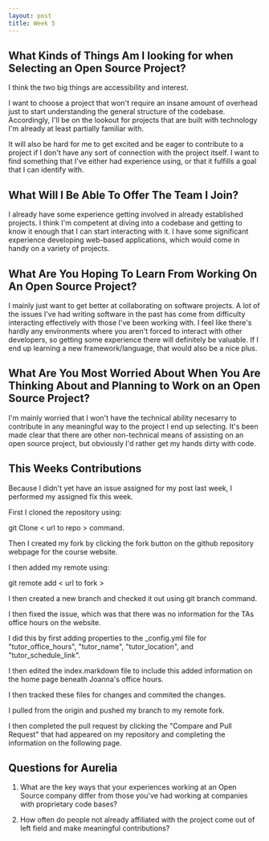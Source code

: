 ```yaml
---
layout: post
title: Week 5
---
```



## What Kinds of Things Am I looking for when Selecting an Open Source Project?

I think the two big things are accessibility and interest.

I want to choose a project that won't require an insane amount of overhead just to start understanding the general structure of the codebase. Accordingly, I'll be on the lookout for projects that are built with technology I'm already at least partially familiar with.

It will also be hard for me to get excited and be eager to contribute to a project if I don't have any sort of connection with the project itself. I want to find something that I've either had experience using, or that it fulfills a goal that I can identify with.

## What Will I Be Able To Offer The Team I Join?

I already have some experience getting involved in already established projects. I think I'm competent at diving into a codebase and getting to know it enough that I can start interacting with it. I have some significant experience developing web-based applications, which would come in handy on a variety of projects.

## What Are You Hoping To Learn From Working On An Open Source Project?

I mainly just want to get better at collaborating on software projects. A lot of the issues I've had writing software in the past has come from difficulty interacting effectively with those I've been working with. I feel like there's hardly any environments where you aren't forced to interact with other developers, so getting some experience there will definitely be valuable. If I end up learning a new framework/language, that would also be a nice plus.

## What Are You Most Worried About When You Are Thinking About and Planning to Work on an Open Source Project?

I'm mainly worried that I won't have the technical ability necesarry to contribute in any meaningful way to the project I end up selecting. It's been made clear that there are other non-technical means of assisting on an open source project, but obviously I'd rather get my hands dirty with code.


## This Weeks Contributions

Because I didn't yet have an issue assigned for my post last week, I performed my assigned fix this week.

First I cloned the repository using:

git Clone $\lt$ url to repo $\gt$ command.

Then I created my fork by clicking the fork button on the github repository webpage for the course website.

I then added my remote using:

git remote add $\lt$ url to fork $\gt$

I then created a new branch and checked it out using git branch command.

I then fixed the issue, which was that there was no information for the TAs office hours on the website.

I did this by first adding properties to the _config.yml file for "tutor_office_hours", "tutor_name", "tutor_location", and "tutor_schedule_link".

I then edited the index.markdown file to include this added information on the home page beneath Joanna's office hours.

I then tracked these files for changes and commited the changes.

I pulled from the origin and pushed my branch to my remote fork.

I then completed the pull request by clicking the "Compare and Pull Request" that had appeared on my repository and completing the information on the following page.

## Questions for Aurelia

1) What are the key ways that your experiences working at an Open Source company differ from those you've had working at companies with proprietary code bases?

2) How often do people not already affiliated with the project come out of left field and make meaningful contributions?
